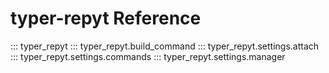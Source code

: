 # typer-repyt Reference

::: typer_repyt
::: typer_repyt.build_command
::: typer_repyt.settings.attach
::: typer_repyt.settings.commands
::: typer_repyt.settings.manager

